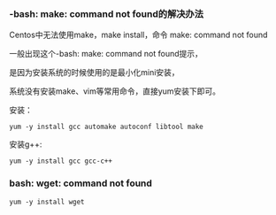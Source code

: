 ### -bash: make: command not found的解决办法

Centos中无法使用make，make install，命令 make: command not found

一般出现这个-bash: make: command not found提示，

是因为安装系统的时候使用的是最小化mini安装，

系统没有安装make、vim等常用命令，直接yum安装下即可。

安装：

```
yum -y install gcc automake autoconf libtool make
```

安装g++:

```
yum -y install gcc gcc-c++
```



### bash: wget: command not found

```
yum -y install wget
```



